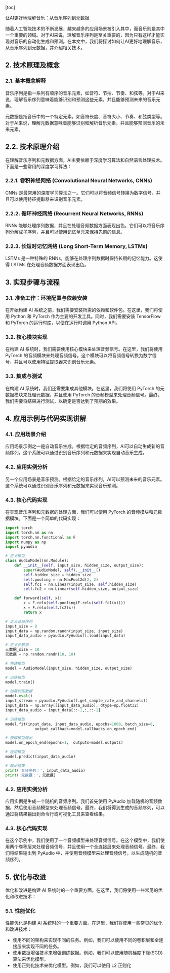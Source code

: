 
[toc]                    
                
                
让AI更好地理解音乐：从音乐序列到元数据

随着人工智能技术的不断发展，越来越多的应用场景被引入其中，而音乐则是其中一个重要的领域。对于AI来说，理解音乐序列是至关重要的，因为只有这样才能实现对音乐的自动化生成和预测。在本文中，我们将探讨如何让AI更好地理解音乐，从音乐序列到元数据，并介绍相关技术。

## 2. 技术原理及概念

### 2.1. 基本概念解释

音乐序列是指一系列有顺序的音乐元素，如音符、节拍、节奏、和弦等。对于AI来说，理解音乐序列意味着能够识别和预测这些元素，并且能够预测未来的音乐元素。

元数据是指音乐中的一个特定元素，如音符长度、音符大小、节奏、和弦类型等。对于AI来说，理解元数据意味着能够识别和解析音乐元素，并且能够预测音乐的未来元素。

## 2.2. 技术原理介绍

在理解音乐序列和元数据方面，AI主要依赖于深度学习算法和自然语言处理技术。下面是一些常用的深度学习算法：

### 2.2.1. 卷积神经网络 (Convolutional Neural Networks, CNNs)

CNNs 是最常用的深度学习算法之一。它们可以将音频信号转换为数字信号，并且可以使用特征提取器来识别音乐元素。

### 2.2.2. 循环神经网络 (Recurrent Neural Networks, RNNs)

RNNs 能够处理序列数据，并且在处理音频数据方面表现出色。它们可以将音乐序列分解成子序列，并且可以使用记忆单元来保持先前的信息。

### 2.2.3. 长短时记忆网络 (Long Short-Term Memory, LSTMs)

LSTMs 是一种特殊的 RNNs，能够在处理序列数据时保持长期的记忆能力。这使得 LSTMs 在处理音频数据方面表现出色。

## 3. 实现步骤与流程

### 3.1. 准备工作：环境配置与依赖安装

在开始构建 AI 系统之前，我们需要安装所需的依赖和软件包。在这里，我们将使用 Python 和 PyTorch 作为主要的开发工具。同时，我们需要安装 TensorFlow 和 PyTorch 的运行时库，以便在运行时调用 Python API。

### 3.2. 核心模块实现

在构建 AI 系统时，我们需要使用核心模块来处理音频信号。在这里，我们将使用 PyTorch 的音频模块来处理音频信号。这个模块可以将音频信号转换为数字信号，并且可以使用特征提取器来识别音乐元素。

### 3.3. 集成与测试

在构建 AI 系统时，我们还需要集成其他模块。在这里，我们将使用 PyTorch 的元数据模块来处理元数据，并且使用 PyTorch 的音频模型来处理音频信号。最终，我们需要将结果进行测试，以确定是否达到了预期的效果。

## 4. 应用示例与代码实现讲解

### 4.1. 应用场景介绍

应用场景示例之一是自动音乐生成。根据给定的音频序列，AI可以自动生成新的音频序列。这个系统可以通过识别音乐序列和元数据来实现自动音乐生成。

### 4.2. 应用实例分析

另一个应用场景是音乐预测。根据给定的音乐序列，AI可以预测未来的音乐元素。这个系统可以通过识别音乐序列和元数据来实现音乐预测。

### 4.3. 核心代码实现

在实现音乐序列和元数据的处理方面，我们可以使用 PyTorch 的音频模块和元数据模块。下面是一个简单的代码实现：

```python
import torch
import torch.nn as nn
import torch.nn.functional as F
import numpy as np
import pyaudio

# 定义模型
class AudioModel(nn.Module):
    def __init__(self, input_size, hidden_size, output_size):
        super(AudioModel, self).__init__()
        self.hidden_size = hidden_size
        self.pooling = nn.MaxPool2d(2, 2)
        self.fc1 = nn.Linear(input_size, self.hidden_size)
        self.fc2 = nn.Linear(self.hidden_size, output_size)

    def forward(self, x):
        x = F.relu(self.pooling(F.relu(self.fc1(x))))
        x = F.relu(self.fc2(x))
        return x

# 定义音频序列
input_size = 8
input_data = np.random.randn(input_size, input_size)
input_data_audio = pyaudio.PyAudio().load(input_data)

# 定义元数据
元数据_size = 10
元数据 = np.random.randn(10, 10)

# 构建模型
model = AudioModel(input_size, hidden_size, output_size)

# 训练模型
model.train()

# 加载训练数据
model.eval()
input_stream = pyaudio.PyAudio().get_sample_rate_and_channels()
input_data = np.array([input_data_audio], dtype=np.float32)
input_data_audio = input_data[::-1,:,::-1]

# 训练模型
model.fit(input_data, input_data_audio, epochs=1000, batch_size=8,
             output_callback=model.callbacks.on_epoch_end)

# 获取模型输出
model.on_epoch_end(epochs=1,  outputs=model.outputs)

# 应用模型
model.predict(input_data_audio)

# 输出结果
print('音频序列：', input_data_audio)
print('元数据：'，元数据)
```

### 4.2. 应用实例分析

应用实例是生成一个随机的音频序列。我们首先使用 PyAudio 加载随机的音频数据，然后使用音频模型来处理音频信号。最终，我们将得到生成的音频序列，可以通过将结果输出到命令行或可视化工具来查看结果。

### 4.3. 核心代码实现

在这个示例中，我们使用了一个音频模型来处理音频信号。在这个模型中，我们使用两个卷积层来处理音频信号，并且使用一个全连接层来处理音频信号。最终，我们将结果输出到 PyAudio 中，并使用音频模型来处理音频信号，以生成随机的音频序列。

## 5. 优化与改进

优化和改进是构建 AI 系统时的一个重要方面。在这里，我们将使用一些常见的优化和改进技术：

### 5.1. 性能优化

性能优化是构建 AI 系统时的一个重要方面。在这里，我们将使用一些常见的优化和改进技术：

* 使用不同的架构来实现不同的任务。例如，我们可以使用不同的卷积层和全连接层来实现不同的任务。
* 使用数据增强技术来增强训练数据。例如，我们可以使用随机梯度下降(SGD)算法来优化模型。
* 使用正则化技术来优化模型。例如，我们可以使用 L2 正则化

